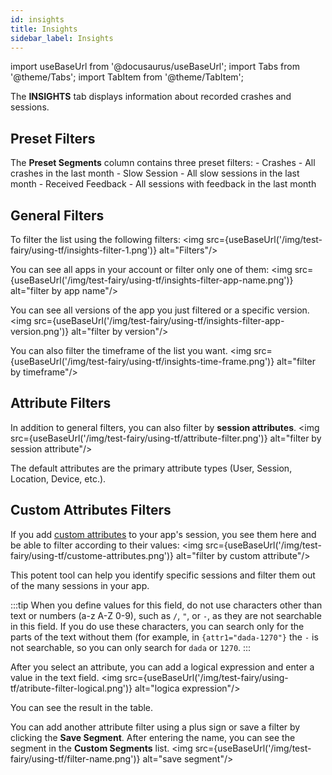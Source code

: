 ```yaml
---
id: insights
title: Insights
sidebar_label: Insights
---
```


import useBaseUrl from '@docusaurus/useBaseUrl';
import Tabs from '@theme/Tabs';
import TabItem from '@theme/TabItem';

The **INSIGHTS** tab displays information about recorded crashes and sessions.

## Preset Filters

The **Preset Segments** column contains three preset filters: - Crashes - All crashes in the last month - Slow Session - All slow sessions in the last month - Received Feedback - All sessions with feedback in the last month

## General Filters

To filter the list using the following filters:
<img src={useBaseUrl('/img/test-fairy/using-tf/insights-filter-1.png')} alt="Filters"/>

You can see all apps in your account or filter only one of them:
<img src={useBaseUrl('/img/test-fairy/using-tf/insights-filter-app-name.png')} alt="filter by app name"/>

You can see all versions of the app you just filtered or a specific version.
<img src={useBaseUrl('/img/test-fairy/using-tf/insights-filter-app-version.png')} alt="filter by version"/>

You can also filter the timeframe of the list you want.
<img src={useBaseUrl('/img/test-fairy/using-tf/insights-time-frame.png')} alt="filter by timeframe"/>

## Attribute Filters

In addition to general filters, you can also filter by **session attributes**.
<img src={useBaseUrl('/img/test-fairy/using-tf/attribute-filter.png')} alt="filter by session attribute"/>

The default attributes are the primary attribute types (User, Session, Location, Device, etc.).

## Custom Attributes Filters

If you add [custom attributes](https://docs.testfairy.com/SDK/Session_Attributes.html) to your app's session, you see them here and be able to filter according to their values:
<img src={useBaseUrl('/img/test-fairy/using-tf/custome-attributes.png')} alt="filter by custom attribute"/>

This potent tool can help you identify specific sessions and filter them out of the many sessions in your app.

:::tip
When you define values for this field, do not use characters other than text or numbers (a-z A-Z 0-9), such as `/`, `"`, or `-`, as they are not searchable in this field. If you do use these characters, you can search only for the parts of the text without them (for example, in `{attr1="dada-1270"}` the `-` is not searchable, so you can only search for `dada` or `1270`.
:::

After you select an attribute, you can add a logical expression and enter a value in the text field.
<img src={useBaseUrl('/img/test-fairy/using-tf/atribute-filter-logical.png')} alt="logica expression"/>

You can see the result in the table.

You can add another attribute filter using a plus sign or save a filter by clicking the **Save Segment**. After entering the name, you can see the segment in the **Custom Segments** list.
<img src={useBaseUrl('/img/test-fairy/using-tf/filter-name.png')} alt="save segment"/>
